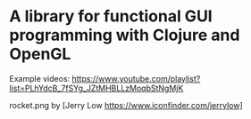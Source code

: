 # A library for functional GUI programming with Clojure and OpenGL

Example videos: https://www.youtube.com/playlist?list=PLhYdcB_7fSYg_JZtMHBLLzMoqbStNgMjK

rocket.png by [Jerry Low https://www.iconfinder.com/jerrylow]

